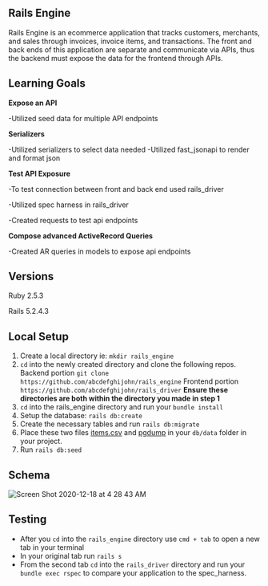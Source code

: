 ## Rails Engine

Rails Engine is an ecommerce application that tracks customers, merchants, and sales through invoices, invoice items, and transactions. The front and back ends of this application are separate and communicate via APIs, thus the backend must expose the data for the frontend through APIs.


## Learning Goals

**Expose an API**

-Utilized seed data for multiple API endpoints

**Serializers**

-Utilized serializers to select data needed
-Utilized fast_jsonapi to render and format json 

**Test API Exposure**

-To test connection between front and back end used rails_driver 

-Utilized spec harness in rails_driver

-Created requests to test api endpoints

**Compose advanced ActiveRecord Queries**

-Created AR queries in models to expose api endpoints 


## Versions

Ruby 2.5.3

Rails 5.2.4.3


## Local Setup

1. Create a local directory ie: `mkdir rails_engine`
2. `cd` into the newly created directory and clone the following repos.
Backend portion
`git clone https://github.com/abcdefghijohn/rails_engine`
Frontend portion 
`https://github.com/abcdefghijohn/rails_driver`
**Ensure these directories are both within the directory you made in step 1**
3. `cd` into the rails_engine directory and run your `bundle install` 
4. Setup the database: `rails db:create`
5. Create the necessary tables and run `rails db:migrate`
6. Place these two files [items.csv](https://raw.githubusercontent.com/turingschool/backend-curriculum-site/gh-pages/module3/projects/rails_engine/items.csv) and 
[pgdump](https://raw.githubusercontent.com/turingschool/backend-curriculum-site/gh-pages/module3/projects/rails_engine/rails-engine-development.pgdump) in your `db/data` folder in your project. 
7. Run `rails db:seed`

## Schema

![Screen Shot 2020-12-18 at 4 28 43 AM](https://user-images.githubusercontent.com/65986168/102609966-9ff31e00-40e9-11eb-949d-37f82a53d19d.png)

## Testing

- After you `cd` into the `rails_engine` directory use `cmd + tab` to open a new tab in your terminal
- In your original tab run `rails s`
- From the second tab `cd` into the `rails_driver` directory and run your `bundle exec rspec` to compare your application to the spec_harness. 


